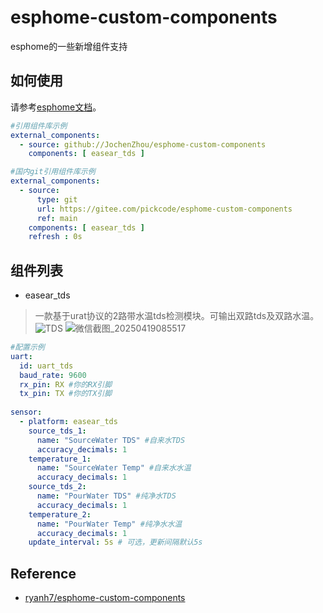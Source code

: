 # esphome-custom-components
esphome的一些新增组件支持
## 如何使用
请参考[esphome文档](https://www.esphome.io/components/external_components.html)。
```yaml
#引用组件库示例
external_components:
  - source: github://JochenZhou/esphome-custom-components
    components: [ easear_tds ]

#国内git引用组件库示例
external_components:
  - source:
      type: git
      url: https://gitee.com/pickcode/esphome-custom-components
      ref: main    
    components: [ easear_tds ]
    refresh : 0s
```

## 组件列表

* easear_tds
> 一款基于urat协议的2路带水温tds检测模块。可输出双路tds及双路水温。
![TDS](https://github.com/user-attachments/assets/283a9b8c-759b-427c-8b14-4b5e06616fcb)
![微信截图_20250419085517](https://github.com/user-attachments/assets/66a94652-feed-468e-b5fa-db520572574d)

```yaml
#配置示例
uart:
  id: uart_tds
  baud_rate: 9600
  rx_pin: RX #你的RX引脚
  tx_pin: TX #你的TX引脚
  
sensor:
  - platform: easear_tds
    source_tds_1:
      name: "SourceWater TDS" #自来水TDS
      accuracy_decimals: 1   
    temperature_1:
      name: "SourceWater Temp" #自来水水温
      accuracy_decimals: 1
    source_tds_2:
      name: "PourWater TDS" #纯净水TDS
      accuracy_decimals: 1 
    temperature_2:
      name: "PourWater Temp" #纯净水水温
      accuracy_decimals: 1
    update_interval: 5s # 可选，更新间隔默认5s 
```
## Reference

- [ryanh7/esphome-custom-components](https://github.com/ryanh7/esphome-custom-components)
